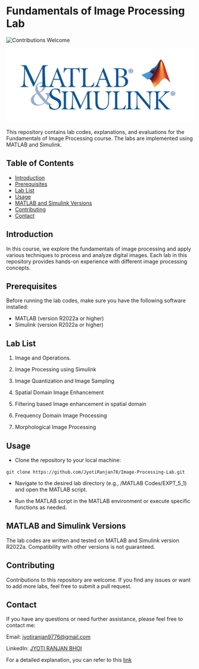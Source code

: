 # Fundamentals of Image Processing Lab
![Contributions Welcome](https://img.shields.io/badge/contributions-welcome-brightgreen.svg?style=flat)
<p align="center">
    <img width="700" height="auto" src="images/Image Processing Lab.png" alt="Alphanumeric Logo" />
</p>
This repository contains lab codes, explanations, and evaluations for the Fundamentals of Image Processing course. The labs are implemented using MATLAB and Simulink.

## Table of Contents

- [Introduction](#introduction)
- [Prerequisites](#prerequisites)
- [Lab List](#lab-list)
- [Usage](#usage)
- [MATLAB and Simulink Versions](#matlab-and-simulink-versions)
- [Contributing](#contributing)
- [Contact](#contact)


## Introduction

In this course, we explore the fundamentals of image processing and apply various techniques to process and analyze digital images. Each lab in this repository provides hands-on experience with different image processing concepts.

## Prerequisites

Before running the lab codes, make sure you have the following software installed:

- MATLAB (version R2022a or higher)
- Simulink (version R2022a or higher)

## Lab List

1. Image and Operations.

2. Image Processing using Simulink

3. Image Quantization and Image Sampling

4. Spatial Domain Image Enhancement

5. Filtering based Image enhancement in spatial domain

6. Frequency Domain Image Processing

7. Morphological Image Processing


## Usage

-  Clone the repository to your local machine:

```git clone https://github.com/JyotiRanjan78/Image-Processing-Lab.git```

- Navigate to the desired lab directory (e.g., /MATLAB Codes/EXPT_5_1) and open the MATLAB script.

- Run the MATLAB script in the MATLAB environment or execute specific functions as needed.

## MATLAB and Simulink Versions

The lab codes are written and tested on MATLAB and Simulink version R2022a. Compatibility with other versions is not guaranteed.


## Contributing

Contributions to this repository are welcome. If you find any issues or want to add more labs, feel free to submit a pull request.

## Contact
If you have any questions or need further assistance, please feel free to contact me:

Email: jyotiranjan9776@gmail.com

LinkedIn: [JYOTI RANJAN BHOI](https://www.linkedin.com/in/jyoti-ranjan-bhoi/)

For a detailed explanation, you can refer to this [link](https://pdfhost.io/v/Jd30YQn.6_Image_Processing_Lab)
